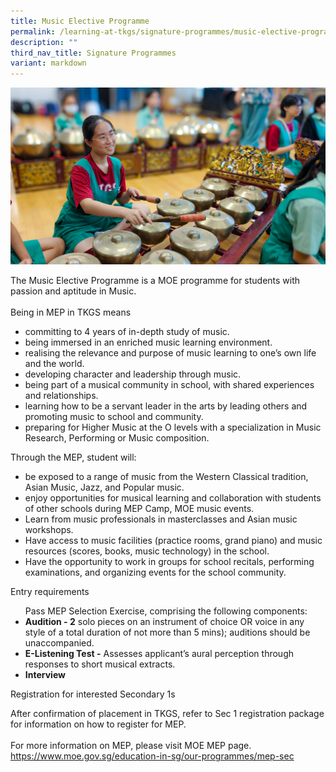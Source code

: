```yaml
---
title: Music Elective Programme
permalink: /learning-at-tkgs/signature-programmes/music-elective-programme/
description: ""
third_nav_title: Signature Programmes
variant: markdown
---
```

<style>
    ol.s {list-style-type: inherit;}
</style>

<img src="/images/LearningTKGS/MEP/mepmain.png">

The Music Elective Programme is a MOE programme for students with passion and aptitude in Music.<br><br>
Being in MEP in TKGS means <br>
<ol class="s">
    <li>committing to 4 years of in-depth study of music.</li>
    <li>being immersed in an enriched music learning environment.</li>
    <li>realising the relevance and purpose of music learning to one’s own life and the world.</li>
    <li>developing character and leadership through music.</li>
    <li>being part of a musical community in school, with shared experiences and relationships.</li>
    <li>learning how to be a servant leader in the arts by leading others and promoting music to school and community.</li>
    <li>preparing for Higher Music at the O levels with a specialization in Music Research, Performing or Music composition.</li>
</ol>
<p>Through the MEP, student will:</p>
<ol class="s">
    <li>be exposed to a range of music from the Western Classical tradition, Asian Music, Jazz, and Popular music.</li>
    <li>enjoy opportunities for musical learning and collaboration with students of other schools during MEP Camp, MOE music events.</li>
    <li>Learn from music professionals in masterclasses and Asian music workshops.</li>
    <li>Have access to music facilities (practice rooms, grand piano) and music resources (scores, books, music technology) in the school.</li>
    <li>Have the opportunity to work in groups for school recitals, performing examinations, and organizing events for the school community.</li>
</ol>
<p>Entry requirements</p>
<ol class="s">
    Pass MEP Selection Exercise, comprising the following components:<br>
    <li><b>Audition - 2</b> solo pieces on an instrument of choice OR voice in any style of a total duration of not more than 5 mins); auditions should be unaccompanied.</li>
    <li><b>E-Listening Test -</b> Assesses applicant’s aural perception through responses to short musical extracts.</li>
    <li><b>Interview </b></li>
</ol>
<p>Registration for interested Secondary 1s</p>
After confirmation of placement in TKGS, refer to Sec 1 registration package for information on how to register for MEP. <br><br>
For more information on MEP, please visit MOE MEP page.<br>
<a href="https://www.moe.gov.sg/education-in-sg/our-programmes/mep-sec">https://www.moe.gov.sg/education-in-sg/our-programmes/mep-sec</a>